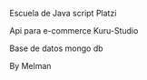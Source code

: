 Escuela de Java script Platzi


Api para e-commerce Kuru-Studio

Base de datos mongo db


By Melman

